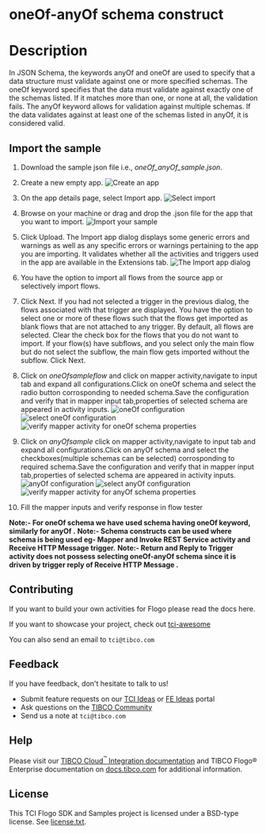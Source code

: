 # oneOf-anyOf schema construct


# Description

In JSON Schema, the keywords anyOf and oneOf are used to specify that a data structure must validate against one or more specified schemas.
The oneOf keyword specifies that the data must validate against exactly one of the schemas listed. If it matches more than one, or none at all, the validation fails.
The anyOf keyword allows for validation against multiple schemas. If the data validates against at least one of the schemas listed in anyOf, it is considered valid.

## Import the sample
1. Download the sample json file i.e., *oneOf_anyOf_sample.json*.

2. Create a new empty app.
![Create an app](../../import-screenshots/2.png)

3. On the app details page, select Import app.
![Select import](../../import-screenshots/3.png)

4. Browse on your machine or drag and drop the .json file for the app that you want to import.
![Import your sample](../../import-screenshots/4.png)

5. Click Upload. The Import app dialog displays some generic errors and warnings as well as any specific errors or warnings pertaining to the app you are importing. It validates whether all the activities and triggers used in the app are available in the Extensions tab.
![The Import app dialog](../../import-screenshots/5.png)

6. You have the option to import all flows from the source app or selectively import flows.

7. Click Next. If you had not selected a trigger in the previous dialog, the flows associated with that trigger are displayed. You have the option to select one or more of these flows such that the flows get imported as blank flows that are not attached to any trigger. By default, all flows are selected. Clear the check box for the flows that you do not want to import. If your flow(s) have subflows, and you select only the main flow but do not select the subflow, the main flow gets imported without the subflow. Click Next.

8. Click on *oneOfsampleflow* and click on mapper activity,navigate to input tab and expand all configurations.Click on oneOf schema and select the radio button corrosponding to needed schema.Save the configuration and verify that in mapper input tab,properties of selected schema are appeared in activity inputs.
![oneOf configuration](../../import-screenshots/oneOf_configuration.png)
![select oneOf configuration](../../import-screenshots/select_oneOf_configuration.png)
![verify mapper activity for oneOf schema properties](../../import-screenshots/oneOf_mapper_schema_properties.png)

9. Click on *anyOfsample* click on mapper activity,navigate to input tab and expand all configurations.Click on anyOf schema and select the checkboxes(multiple schemas can be selected) corrosponding to required schema.Save the configuration and verify that in mapper input tab,properties of selected schema are appeared in activity inputs.
![anyOf configuration](../../import-screenshots/anyOf_configuration.png)
![select anyOf configuration](../../import-screenshots/select_anyOf_configuration.png)
![verify mapper activity for anyOf schema properties](../../import-screenshots/oneOf_mapper_schema_properties.png)

10. Fill the mapper inputs and verify response in flow tester

**Note:- For oneOf schema we have used schema having oneOf keyword, similarly for anyOf .**
**Note:- Schema constructs can be used where schema is being used eg- Mapper and Invoke REST Service activity and Receive HTTP Message trigger.**
**Note:- Return and Reply to Trigger activity does not possess selecting oneOf-anyOf schema since it is driven by trigger reply of Receive HTTP Message .**
## Contributing
If you want to build your own activities for Flogo please read the docs here.

If you want to showcase your project, check out [tci-awesome](https://github.com/TIBCOSoftware/tci-awesome)

You can also send an email to `tci@tibco.com`

## Feedback
If you have feedback, don't hesitate to talk to us!

* Submit feature requests on our [TCI Ideas](https://ideas.tibco.com/?project=TCI) or [FE Ideas](https://ideas.tibco.com/?project=FE) portal
* Ask questions on the [TIBCO Community](https://community.tibco.com/answers/product/344006)
* Send us a note at `tci@tibco.com`

## Help
Please visit our [TIBCO Cloud<sup>&trade;</sup> Integration documentation](https://integration.cloud.tibco.com/docs/) and TIBCO Flogo® Enterprise documentation on [docs.tibco.com](https://docs.tibco.com/) for additional information.

## License
This TCI Flogo SDK and Samples project is licensed under a BSD-type license. See [license.txt](license.txt).
